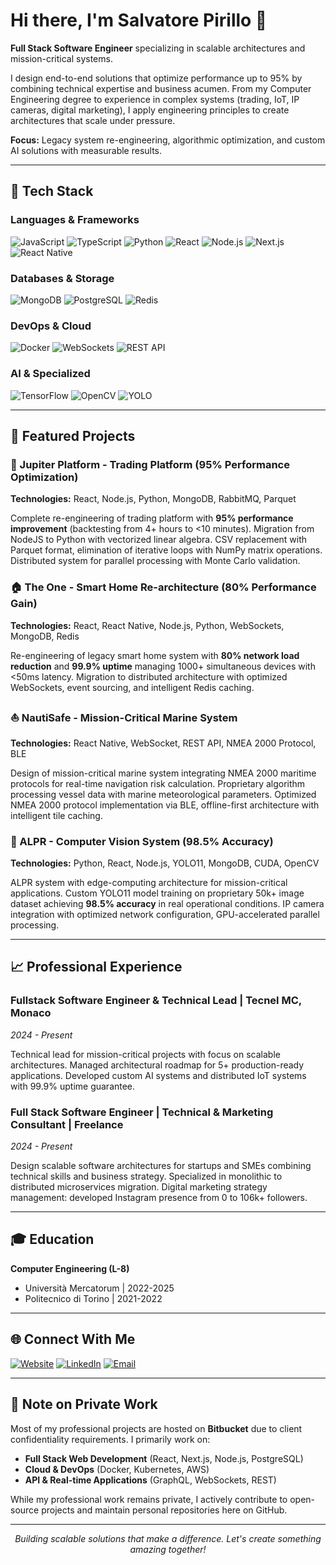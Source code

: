 # Hi there, I'm Salvatore Pirillo 👋

**Full Stack Software Engineer** specializing in scalable architectures and mission-critical systems.

I design end-to-end solutions that optimize performance up to 95% by combining technical expertise and business acumen. From my Computer Engineering degree to experience in complex systems (trading, IoT, IP cameras, digital marketing), I apply engineering principles to create architectures that scale under pressure.

**Focus:** Legacy system re-engineering, algorithmic optimization, and custom AI solutions with measurable results.

---

## 🚀 Tech Stack

### Languages & Frameworks
![JavaScript](https://img.shields.io/badge/JavaScript-F7DF1E?style=for-the-badge&logo=javascript&logoColor=black)
![TypeScript](https://img.shields.io/badge/TypeScript-007ACC?style=for-the-badge&logo=typescript&logoColor=white)
![Python](https://img.shields.io/badge/Python-3776AB?style=for-the-badge&logo=python&logoColor=white)
![React](https://img.shields.io/badge/React-20232A?style=for-the-badge&logo=react&logoColor=61DAFB)
![Node.js](https://img.shields.io/badge/Node.js-43853D?style=for-the-badge&logo=node.js&logoColor=white)
![Next.js](https://img.shields.io/badge/Next.js-000000?style=for-the-badge&logo=next.js&logoColor=white)
![React Native](https://img.shields.io/badge/React_Native-20232A?style=for-the-badge&logo=react&logoColor=61DAFB)

### Databases & Storage
![MongoDB](https://img.shields.io/badge/MongoDB-4EA94B?style=for-the-badge&logo=mongodb&logoColor=white)
![PostgreSQL](https://img.shields.io/badge/PostgreSQL-316192?style=for-the-badge&logo=postgresql&logoColor=white)
![Redis](https://img.shields.io/badge/Redis-DC382D?style=for-the-badge&logo=redis&logoColor=white)

### DevOps & Cloud
![Docker](https://img.shields.io/badge/Docker-2496ED?style=for-the-badge&logo=docker&logoColor=white)
![WebSockets](https://img.shields.io/badge/WebSocket-010101?style=for-the-badge&logo=socket.io&logoColor=white)
![REST API](https://img.shields.io/badge/REST-02569B?style=for-the-badge&logo=api&logoColor=white)

### AI & Specialized
![TensorFlow](https://img.shields.io/badge/TensorFlow-FF6F00?style=for-the-badge&logo=tensorflow&logoColor=white)
![OpenCV](https://img.shields.io/badge/OpenCV-27338e?style=for-the-badge&logo=OpenCV&logoColor=white)
![YOLO](https://img.shields.io/badge/YOLO-00FFFF?style=for-the-badge&logo=yolo&logoColor=black)

---

## 💼 Featured Projects

### 🚀 Jupiter Platform - Trading Platform (95% Performance Optimization)
**Technologies:** React, Node.js, Python, MongoDB, RabbitMQ, Parquet

Complete re-engineering of trading platform with **95% performance improvement** (backtesting from 4+ hours to <10 minutes). Migration from NodeJS to Python with vectorized linear algebra. CSV replacement with Parquet format, elimination of iterative loops with NumPy matrix operations. Distributed system for parallel processing with Monte Carlo validation.

### 🏠 The One - Smart Home Re-architecture (80% Performance Gain)
**Technologies:** React, React Native, Node.js, Python, WebSockets, MongoDB, Redis

Re-engineering of legacy smart home system with **80% network load reduction** and **99.9% uptime** managing 1000+ simultaneous devices with <50ms latency. Migration to distributed architecture with optimized WebSockets, event sourcing, and intelligent Redis caching.

### ⛵ NautiSafe - Mission-Critical Marine System
**Technologies:** React Native, WebSocket, REST API, NMEA 2000 Protocol, BLE

Design of mission-critical marine system integrating NMEA 2000 maritime protocols for real-time navigation risk calculation. Proprietary algorithm processing vessel data with marine meteorological parameters. Optimized NMEA 2000 protocol implementation via BLE, offline-first architecture with intelligent tile caching.

### 🎯 ALPR - Computer Vision System (98.5% Accuracy)
**Technologies:** Python, React, Node.js, YOLO11, MongoDB, CUDA, OpenCV

ALPR system with edge-computing architecture for mission-critical applications. Custom YOLO11 model training on proprietary 50k+ image dataset achieving **98.5% accuracy** in real operational conditions. IP camera integration with optimized network configuration, GPU-accelerated parallel processing.

---

## 📈 Professional Experience

### **Fullstack Software Engineer & Technical Lead** | Tecnel MC, Monaco
*2024 - Present*

Technical lead for mission-critical projects with focus on scalable architectures. Managed architectural roadmap for 5+ production-ready applications. Developed custom AI systems and distributed IoT systems with 99.9% uptime guarantee.

### **Full Stack Software Engineer | Technical & Marketing Consultant** | Freelance
*2024 - Present*

Design scalable software architectures for startups and SMEs combining technical skills and business strategy. Specialized in monolithic to distributed microservices migration. Digital marketing strategy management: developed Instagram presence from 0 to 106k+ followers.

---

## 🎓 Education

**Computer Engineering (L-8)**
- Università Mercatorum | 2022-2025
- Politecnico di Torino | 2021-2022

---

## 🌐 Connect With Me

[![Website](https://img.shields.io/badge/Website-pirillosalvatore.com-blue?style=for-the-badge&logo=google-chrome&logoColor=white)](https://pirillosalvatore.com)
[![LinkedIn](https://img.shields.io/badge/LinkedIn-0077B5?style=for-the-badge&logo=linkedin&logoColor=white)](https://linkedin.com/in/salvatore-pirillo)
[![Email](https://img.shields.io/badge/Email-D14836?style=for-the-badge&logo=gmail&logoColor=white)](mailto:info@pirillosalvatore.com)

---

## 🔐 Note on Private Work

Most of my professional projects are hosted on **Bitbucket** due to client confidentiality requirements. I primarily work on:
- **Full Stack Web Development** (React, Next.js, Node.js, PostgreSQL)
- **Cloud & DevOps** (Docker, Kubernetes, AWS)
- **API & Real-time Applications** (GraphQL, WebSockets, REST)

While my professional work remains private, I actively contribute to open-source projects and maintain personal repositories here on GitHub.

---

<p align="center">
  <em>Building scalable solutions that make a difference. Let's create something amazing together!</em>
</p>
